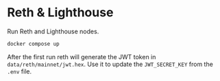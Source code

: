 # Reth & Lighthouse

Run Reth and Lighthouse nodes.

```sh
docker compose up
```

After the first run reth will generate the JWT token in `data/reth/mainnet/jwt.hex`.
Use it to update the `JWT_SECRET_KEY` from the `.env` file.
